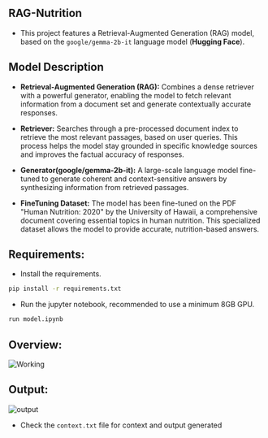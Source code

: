
## RAG-Nutrition

- This project features a Retrieval-Augmented Generation (RAG) model, based on the `google/gemma-2b-it` language model (**Hugging Face**).

## Model Description

- **Retrieval-Augmented Generation (RAG):** 
    Combines a dense retriever with a powerful generator, enabling the model to fetch relevant information from a document set and generate contextually accurate responses.

- **Retriever:**  Searches through a pre-processed document index to retrieve the most relevant passages, based on user queries. This process helps the model stay grounded in specific knowledge sources and improves the factual accuracy of responses.

- **Generator(google/gemma-2b-it):** A large-scale language model fine-tuned to generate coherent and context-sensitive answers by synthesizing information from retrieved passages.

- **FineTuning Dataset:**  The model has been fine-tuned on the PDF "Human Nutrition: 2020" by the University of Hawaii, a comprehensive document covering essential topics in human nutrition. This specialized dataset allows the model to provide accurate, nutrition-based answers.
## Requirements:

* Install the requirements.
```bash
pip install -r requirements.txt
```
* Run the jupyter notebook, recommended to use a minimum 8GB GPU.
```bash
run model.ipynb
```
## Overview:

![Working](https://github.com/user-attachments/assets/8a84dc24-4408-4e6e-8b2c-753a63cc3196)


## Output:
![output](https://github.com/user-attachments/assets/69bf9126-0e2c-4861-9ca6-383788b1db6a)

* Check the `context.txt` file for context and output generated
